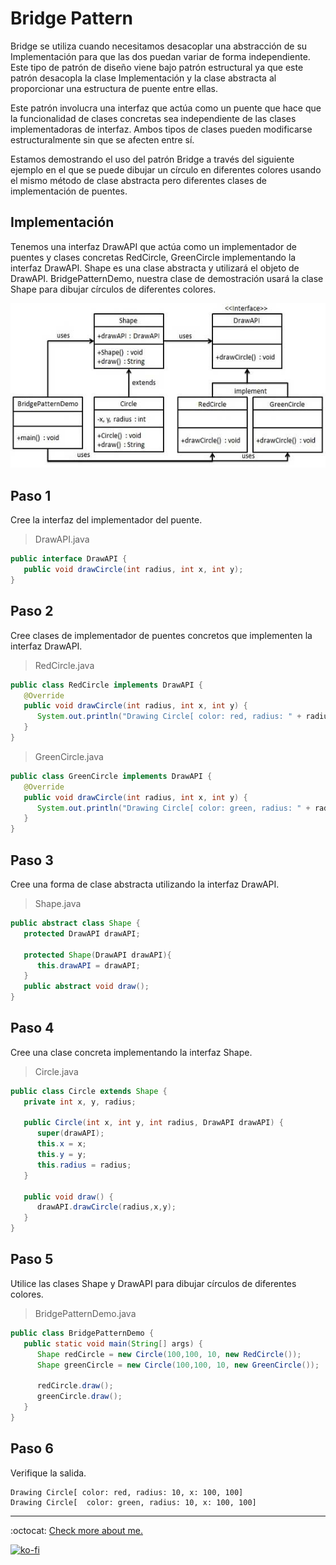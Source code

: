 # Bridge Pattern

Bridge se utiliza cuando necesitamos desacoplar una abstracción de su Implementación para que las dos puedan variar de forma independiente. Este tipo de patrón de diseño viene bajo patrón estructural ya que este patrón desacopla la clase Implementación y la clase abstracta al proporcionar una estructura de puente entre ellas.

Este patrón involucra una interfaz que actúa como un puente que hace que la funcionalidad de clases concretas sea independiente de las clases implementadoras de interfaz. Ambos tipos de clases pueden modificarse estructuralmente sin que se afecten entre sí.

Estamos demostrando el uso del patrón Bridge a través del siguiente ejemplo en el que se puede dibujar un círculo en diferentes colores usando el mismo método de clase abstracta pero diferentes clases de implementación de puentes.

## Implementación

Tenemos una interfaz DrawAPI que actúa como un implementador de puentes y clases concretas RedCircle, GreenCircle implementando la interfaz DrawAPI. Shape es una clase abstracta y utilizará el objeto de DrawAPI. BridgePatternDemo, nuestra clase de demostración usará la clase Shape para dibujar círculos de diferentes colores.

![UML Diagram](bridge_pattern_uml_diagram.jpg)

## Paso 1

Cree la interfaz del implementador del puente.

> DrawAPI.java

```java
public interface DrawAPI {
   public void drawCircle(int radius, int x, int y);
}
```

## Paso 2

Cree clases de implementador de puentes concretos que implementen la interfaz DrawAPI.

> RedCircle.java

```java
public class RedCircle implements DrawAPI {
   @Override
   public void drawCircle(int radius, int x, int y) {
      System.out.println("Drawing Circle[ color: red, radius: " + radius + ", x: " + x + ", " + y + "]");
   }
}
```

> GreenCircle.java

```java
public class GreenCircle implements DrawAPI {
   @Override
   public void drawCircle(int radius, int x, int y) {
      System.out.println("Drawing Circle[ color: green, radius: " + radius + ", x: " + x + ", " + y + "]");
   }
}
```

## Paso 3

Cree una forma de clase abstracta utilizando la interfaz DrawAPI.

> Shape.java

```java
public abstract class Shape {
   protected DrawAPI drawAPI;

   protected Shape(DrawAPI drawAPI){
      this.drawAPI = drawAPI;
   }
   public abstract void draw();
}
```

## Paso 4

Cree una clase concreta implementando la interfaz Shape.

> Circle.java

```java
public class Circle extends Shape {
   private int x, y, radius;

   public Circle(int x, int y, int radius, DrawAPI drawAPI) {
      super(drawAPI);
      this.x = x;  
      this.y = y;  
      this.radius = radius;
   }

   public void draw() {
      drawAPI.drawCircle(radius,x,y);
   }
}
```

## Paso 5

Utilice las clases Shape y DrawAPI para dibujar círculos de diferentes colores.

> BridgePatternDemo.java

```java
public class BridgePatternDemo {
   public static void main(String[] args) {
      Shape redCircle = new Circle(100,100, 10, new RedCircle());
      Shape greenCircle = new Circle(100,100, 10, new GreenCircle());

      redCircle.draw();
      greenCircle.draw();
   }
}
```

## Paso 6

Verifique la salida.

```note
Drawing Circle[ color: red, radius: 10, x: 100, 100]
Drawing Circle[  color: green, radius: 10, x: 100, 100]
```

---
:octocat: [Check more about me.](https://github.com/FernandoCalmet)

[![ko-fi](https://www.ko-fi.com/img/githubbutton_sm.svg)](https://ko-fi.com/T6T41JKMI)

